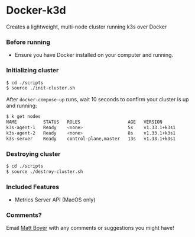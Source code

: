 # Docker-k3d

Creates a lightweight, multi-node cluster running k3s over Docker

### Before running
- Ensure you have Docker installed on your computer and running.

### Initializing cluster
``` bash
$ cd ./scripts
$ source ./init-cluster.sh
```

After `docker-compose-up` runs, wait 10 seconds to confirm your cluster is up and running:
``` bash
$ k get nodes
NAME          STATUS   ROLES                  AGE   VERSION
k3s-agent-1   Ready    <none>                 5s    v1.33.1+k3s1
k3s-agent-2   Ready    <none>                 8s    v1.33.1+k3s1
k3s-server    Ready    control-plane,master   13s   v1.33.1+k3s1
```

### Destroying cluster
``` bash
$ cd ./scripts
$ source ./destroy-cluster.sh
```

### Included Features
- Metrics Server API (MacOS only)

### Comments?
Email [Matt Boyer](mboyer87@gmail.com) with any comments or suggestions you might have!
